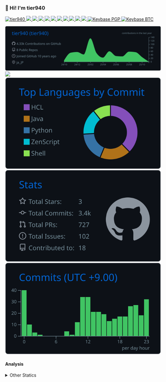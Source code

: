 ### 👋 Hi! I'm tier940

<p align="left"> 
  <a href="https://github.com/tier940/tier940/">
    <img src="https://komarev.com/ghpvc/?username=tier940" alt="tier940" />
  </a>
  <a href="http://twitter.com/tier940">
    <img height="20" src="https://img.shields.io/twitter/follow/tier940?label=Twitter&logo=twitter&style=flat" />
  </a>
  <a href="https://github.com/tier940">
    <img height="20" src="https://img.shields.io/github/followers/tier940?label=follow&logo=github&style=flat" />
  </a>
  <a href="https://www.reddit.com/user/tier940">
    <img height="20" src="https://img.shields.io/reddit/user-karma/combined/tier940?label=Reddit&logo=reddit&style=flat" />
  </a>
  <a href="https://stackoverflow.com/users/17317833/tier940">
    <img height="20" src="https://img.shields.io/stackexchange/stackoverflow/r/17317833?label=StackOverflow&logo=stack-overflow&style=flat" />
  </a>
  <a href="https://zenn.dev/tier940">
    <img height="20" src="https://zenn.badge.nikaera.com/s/tier940/likes" />
  </a>
  <a href="https://zenn.dev/tier940">
    <img height="20" src="https://zenn.badge.nikaera.com/s/tier940/followers" />
  </a>
  <a href="https://zenn.dev/tier940">
    <img height="20" src="https://zenn.badge.nikaera.com/s/tier940/articles" />
  </a>
  <a href="http://qiita.com/tier940">
    <img height="20" src="https://qiita-badge.apiapi.app/s/tier940/posts.svg" />
  </a>
  <a href="http://qiita.com/tier940">
    <img height="20" src="https://qiita-badge.apiapi.app/s/tier940/contributions.svg" />
  </a>
  <a href="https://github.com/tier940/tier940/">
    <img height="20" src="https://github.com/tier940/tier940/actions/workflows/main.yml/badge.svg" />
  </a>
  <a href="https://keybase.io/tier940">
    <img alt="Keybase PGP" src="https://img.shields.io/keybase/pgp/tier940">
  </a>
  <a href="https://keybase.io/tier940">
    <img alt="Keybase BTC" src="https://img.shields.io/keybase/btc/tier940">
  </a>
</p>

[![](https://raw.githubusercontent.com/tier940/tier940/main/profile-summary-card-output/github_dark/0-profile-details.svg)](https://github.com/vn7n24fzkq/github-profile-summary-cards)
[![](https://raw.githubusercontent.com/tier940/tier940/main/profile-summary-card-output/github_dark/1-repos-per-language.svg)](https://github.com/vn7n24fzkq/github-profile-summary-cards) [![](https://raw.githubusercontent.com/tier940/tier940/main/profile-summary-card-output/github_dark/2-most-commit-language.svg)](https://github.com/vn7n24fzkq/github-profile-summary-cards)
[![](https://raw.githubusercontent.com/tier940/tier940/main/profile-summary-card-output/github_dark/3-stats.svg)](https://github.com/vn7n24fzkq/github-profile-summary-cards) [![](https://raw.githubusercontent.com/tier940/tier940/main/profile-summary-card-output/github_dark/4-productive-time.svg)](https://github.com/vn7n24fzkq/github-profile-summary-cards)


#### Analysis
<!-- <img height="150" src="https://github.com/tier940/tier940/blob/master/images/stat.svg" alt="Alternative Text"/> -->

<details>
  <summary>Other Statics</summary>
  <!--START_SECTION:waka-->
![Code Time](http://img.shields.io/badge/Code%20Time-3%2C154%20hrs%205%20mins-blue)

**🐱 My GitHub Data** 

> 📦 22.9 kB Used in GitHub's Storage 
 > 
> 💼 Opted to Hire
 > 
> 📜 11 Public Repositories 
 > 
> 🔑 2 Private Repositories 
 > 
**I'm an Early 🐤** 

```text
🌞 Morning                1700 commits        ████░░░░░░░░░░░░░░░░░░░░░   15.38 % 
🌆 Daytime                4078 commits        █████████░░░░░░░░░░░░░░░░   36.89 % 
🌃 Evening                4112 commits        █████████░░░░░░░░░░░░░░░░   37.20 % 
🌙 Night                  1164 commits        ███░░░░░░░░░░░░░░░░░░░░░░   10.53 % 
```
📅 **I'm Most Productive on Saturday** 

```text
Monday                   1073 commits        ██░░░░░░░░░░░░░░░░░░░░░░░   09.71 % 
Tuesday                  1887 commits        ████░░░░░░░░░░░░░░░░░░░░░   17.07 % 
Wednesday                1301 commits        ███░░░░░░░░░░░░░░░░░░░░░░   11.77 % 
Thursday                 1293 commits        ███░░░░░░░░░░░░░░░░░░░░░░   11.70 % 
Friday                   1406 commits        ███░░░░░░░░░░░░░░░░░░░░░░   12.72 % 
Saturday                 2190 commits        █████░░░░░░░░░░░░░░░░░░░░   19.81 % 
Sunday                   1904 commits        ████░░░░░░░░░░░░░░░░░░░░░   17.22 % 
```


📊 **This Week I Spent My Time On** 

```text
🕑︎ Time Zone: Asia/Tokyo

💬 Programming Languages: 
Other                    17 hrs 30 mins      █████████████████░░░░░░░░   69.19 % 
Java                     3 hrs 43 mins       ████░░░░░░░░░░░░░░░░░░░░░   14.70 % 
JSON                     2 hrs 16 mins       ██░░░░░░░░░░░░░░░░░░░░░░░   09.02 % 
Markdown                 35 mins             █░░░░░░░░░░░░░░░░░░░░░░░░   02.35 % 
INI                      24 mins             ░░░░░░░░░░░░░░░░░░░░░░░░░   01.62 % 

🔥 Editors: 
Edge                     16 hrs 51 mins      █████████████████░░░░░░░░   66.62 % 
VS Code                  4 hrs 23 mins       ████░░░░░░░░░░░░░░░░░░░░░   17.34 % 
Intellijidea             4 hrs 3 mins        ████░░░░░░░░░░░░░░░░░░░░░   16.05 % 

💻 Operating System: 
Windows                  25 hrs 17 mins      █████████████████████████   100.00 % 
```

**I Mostly Code in Java** 

```text
Java                     13 repos            ███████████░░░░░░░░░░░░░░   44.83 % 
ZenScript                3 repos             ███░░░░░░░░░░░░░░░░░░░░░░   10.34 % 
HTML                     2 repos             ██░░░░░░░░░░░░░░░░░░░░░░░   06.90 % 
Shell                    2 repos             ██░░░░░░░░░░░░░░░░░░░░░░░   06.90 % 
Dockerfile               1 repo              █░░░░░░░░░░░░░░░░░░░░░░░░   03.45 % 
```



**Timeline**

![Lines of Code chart](https://raw.githubusercontent.com/tier940/tier940/main/assets/bar_graph.png)


 Last Updated on 28/01/2024 00:54:33 UTC
<!--END_SECTION:waka-->
</details>
